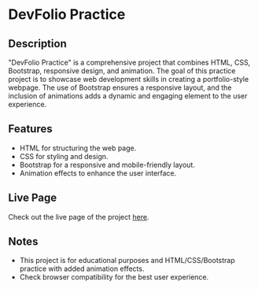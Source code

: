 # DevFolio Practice

## Description
"DevFolio Practice" is a comprehensive project that combines HTML, CSS, Bootstrap, responsive design, and animation. The goal of this practice project is to showcase web development skills in creating a portfolio-style webpage. The use of Bootstrap ensures a responsive layout, and the inclusion of animations adds a dynamic and engaging element to the user experience.

## Features
- HTML for structuring the web page.
- CSS for styling and design.
- Bootstrap for a responsive and mobile-friendly layout.
- Animation effects to enhance the user interface.

## Live Page
Check out the live page of the project [here](). 

## Notes
- This project is for educational purposes and HTML/CSS/Bootstrap practice with added animation effects.
- Check browser compatibility for the best user experience.
